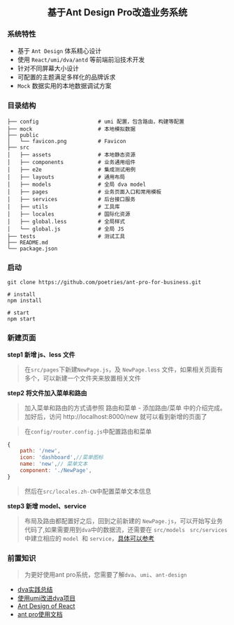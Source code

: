 <h2 align="center">基于Ant Design Pro改造业务系统 </h2>

### 系统特性

- 基于 `Ant Design` 体系精心设计
- 使用 `React/umi/dva/antd` 等前端前沿技术开发
- 针对不同屏幕大小设计
- 可配置的主题满足多样化的品牌诉求
- `Mock` 数据实用的本地数据调试方案

### 目录结构

```
├── config                   # umi 配置，包含路由，构建等配置
├── mock                     # 本地模拟数据
├── public
│   └── favicon.png          # Favicon
├── src
│   ├── assets               # 本地静态资源
│   ├── components           # 业务通用组件
│   ├── e2e                  # 集成测试用例
│   ├── layouts              # 通用布局
│   ├── models               # 全局 dva model
│   ├── pages                # 业务页面入口和常用模板
│   ├── services             # 后台接口服务
│   ├── utils                # 工具库
│   ├── locales              # 国际化资源
│   ├── global.less          # 全局样式
│   └── global.js            # 全局 JS
├── tests                    # 测试工具
├── README.md
└── package.json
```

### 启动

```shell
git clone https://github.com/poetries/ant-pro-for-business.git

# install 
npm install

# start
npm start
```

### 新建页面

**step1 新增 js、less 文件**

> 在`src/pages`下新建`NewPage.js`，及 `NewPage.less` 文件，如果相关页面有多个，可以新建一个文件夹来放置相关文件

**step2 将文件加入菜单和路由**

> 加入菜单和路由的方式请参照 路由和菜单 - 添加路由/菜单 中的介绍完成。加好后，访问 http://localhost:8000/new 就可以看到新增的页面了

> 在`config/router.config.js`中配置路由和菜单

```javascript
{
    path: '/new',
    icon: 'dashboard',//菜单图标
    name: 'new',// 菜单文本
    component: './NewPage', 
}
```

> 然后在`src/locales.zh-CN`中配置菜单文本信息

**step3 新增 model、service**

> 布局及路由都配置好之后，回到之前新建的 `NewPage.js`，可以开始写业务代码了,如果需要用到` dva `中的数据流，还需要在 `src/models ` `src/services` 中建立相应的 `model `和 `service`，[具体可以参考 ](https://github.com/ant-design/ant-design-pro/blob/master/src/pages/Dashboard/models/activities.js)


### 前置知识

> 为更好使用ant pro系统，您需要了解`dva`、`umi`、`ant-design`

- [dva实践总结](http://blog.poetries.top/2018/09/05/dva/)
- [使用umi改进dva项目](http://blog.poetries.top/2018/09/06/umi-dva/)
- [Ant Design of React](https://ant.design/docs/react/introduce-cn)
- [ant pro使用文档](https://pro.ant.design/docs/getting-started-cn)